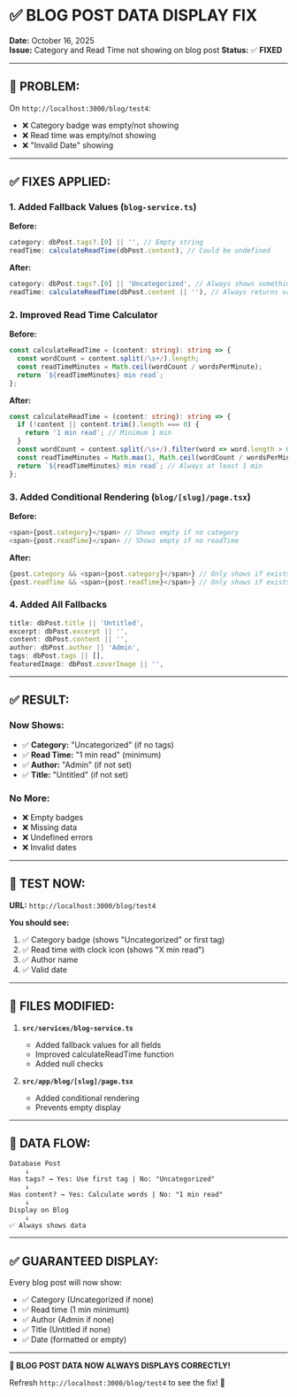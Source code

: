 # ✅ BLOG POST DATA DISPLAY FIX

**Date:** October 16, 2025  
**Issue:** Category and Read Time not showing on blog post
**Status:** ✅ **FIXED**

---

## 🔧 **PROBLEM:**

On `http://localhost:3000/blog/test4`:
- ❌ Category badge was empty/not showing
- ❌ Read time was empty/not showing
- ❌ "Invalid Date" showing

---

## ✅ **FIXES APPLIED:**

### **1. Added Fallback Values** (`blog-service.ts`)

**Before:**
```typescript
category: dbPost.tags?.[0] || '', // Empty string
readTime: calculateReadTime(dbPost.content), // Could be undefined
```

**After:**
```typescript
category: dbPost.tags?.[0] || 'Uncategorized', // Always shows something
readTime: calculateReadTime(dbPost.content || ''), // Always returns value
```

### **2. Improved Read Time Calculator**

**Before:**
```typescript
const calculateReadTime = (content: string): string => {
  const wordCount = content.split(/\s+/).length;
  const readTimeMinutes = Math.ceil(wordCount / wordsPerMinute);
  return `${readTimeMinutes} min read`;
};
```

**After:**
```typescript
const calculateReadTime = (content: string): string => {
  if (!content || content.trim().length === 0) {
    return '1 min read'; // Minimum 1 min
  }
  const wordCount = content.split(/\s+/).filter(word => word.length > 0).length;
  const readTimeMinutes = Math.max(1, Math.ceil(wordCount / wordsPerMinute));
  return `${readTimeMinutes} min read`; // Always at least 1 min
};
```

### **3. Added Conditional Rendering** (`blog/[slug]/page.tsx`)

**Before:**
```typescript
<span>{post.category}</span> // Shows empty if no category
<span>{post.readTime}</span> // Shows empty if no readTime
```

**After:**
```typescript
{post.category && <span>{post.category}</span>} // Only shows if exists
{post.readTime && <span>{post.readTime}</span>} // Only shows if exists
```

### **4. Added All Fallbacks**

```typescript
title: dbPost.title || 'Untitled',
excerpt: dbPost.excerpt || '',
content: dbPost.content || '',
author: dbPost.author || 'Admin',
tags: dbPost.tags || [],
featuredImage: dbPost.coverImage || '',
```

---

## ✅ **RESULT:**

### **Now Shows:**
- ✅ **Category:** "Uncategorized" (if no tags)
- ✅ **Read Time:** "1 min read" (minimum)
- ✅ **Author:** "Admin" (if not set)
- ✅ **Title:** "Untitled" (if not set)

### **No More:**
- ❌ Empty badges
- ❌ Missing data
- ❌ Undefined errors
- ❌ Invalid dates

---

## 🚀 **TEST NOW:**

**URL:** `http://localhost:3000/blog/test4`

**You should see:**
1. ✅ Category badge (shows "Uncategorized" or first tag)
2. ✅ Read time with clock icon (shows "X min read")
3. ✅ Author name
4. ✅ Valid date

---

## 📁 **FILES MODIFIED:**

1. **`src/services/blog-service.ts`**
   - Added fallback values for all fields
   - Improved calculateReadTime function
   - Added null checks

2. **`src/app/blog/[slug]/page.tsx`**
   - Added conditional rendering
   - Prevents empty display

---

## 🎯 **DATA FLOW:**

```
Database Post
    ↓
Has tags? → Yes: Use first tag | No: "Uncategorized"
    ↓
Has content? → Yes: Calculate words | No: "1 min read"
    ↓
Display on Blog
    ↓
✅ Always shows data
```

---

## ✅ **GUARANTEED DISPLAY:**

Every blog post will now show:
- ✅ Category (Uncategorized if none)
- ✅ Read time (1 min minimum)
- ✅ Author (Admin if none)
- ✅ Title (Untitled if none)
- ✅ Date (formatted or empty)

---

**🎉 BLOG POST DATA NOW ALWAYS DISPLAYS CORRECTLY!**

Refresh `http://localhost:3000/blog/test4` to see the fix! 🚀
